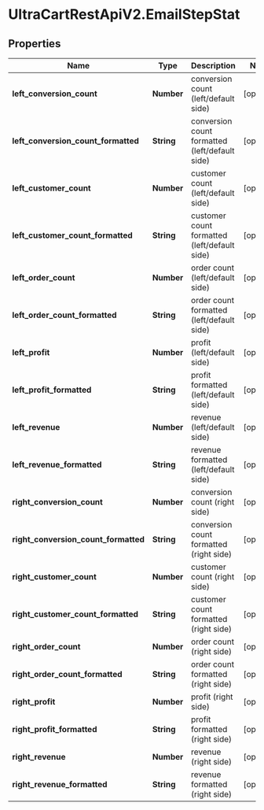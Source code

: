 # UltraCartRestApiV2.EmailStepStat

## Properties
Name | Type | Description | Notes
------------ | ------------- | ------------- | -------------
**left_conversion_count** | **Number** | conversion count (left/default side) | [optional] 
**left_conversion_count_formatted** | **String** | conversion count formatted (left/default side) | [optional] 
**left_customer_count** | **Number** | customer count (left/default side) | [optional] 
**left_customer_count_formatted** | **String** | customer count formatted (left/default side) | [optional] 
**left_order_count** | **Number** | order count (left/default side) | [optional] 
**left_order_count_formatted** | **String** | order count formatted (left/default side) | [optional] 
**left_profit** | **Number** | profit (left/default side) | [optional] 
**left_profit_formatted** | **String** | profit formatted (left/default side) | [optional] 
**left_revenue** | **Number** | revenue (left/default side) | [optional] 
**left_revenue_formatted** | **String** | revenue formatted (left/default side) | [optional] 
**right_conversion_count** | **Number** | conversion count (right side) | [optional] 
**right_conversion_count_formatted** | **String** | conversion count formatted (right side) | [optional] 
**right_customer_count** | **Number** | customer count (right side) | [optional] 
**right_customer_count_formatted** | **String** | customer count formatted (right side) | [optional] 
**right_order_count** | **Number** | order count (right side) | [optional] 
**right_order_count_formatted** | **String** | order count formatted (right side) | [optional] 
**right_profit** | **Number** | profit (right side) | [optional] 
**right_profit_formatted** | **String** | profit formatted (right side) | [optional] 
**right_revenue** | **Number** | revenue (right side) | [optional] 
**right_revenue_formatted** | **String** | revenue formatted (right side) | [optional] 


